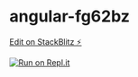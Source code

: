 # angular-fg62bz

[Edit on StackBlitz ⚡️](https://stackblitz.com/edit/angular-fg62bz)

[![Run on Repl.it](https://repl.it/badge/github/Rajdeep5674/Rajdeep-s-project)](https://repl.it/github/Rajdeep5674/Rajdeep-s-project)